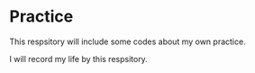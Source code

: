 # Practice
This respsitory will include some codes about my own practice.

I will record my life by this respsitory.
